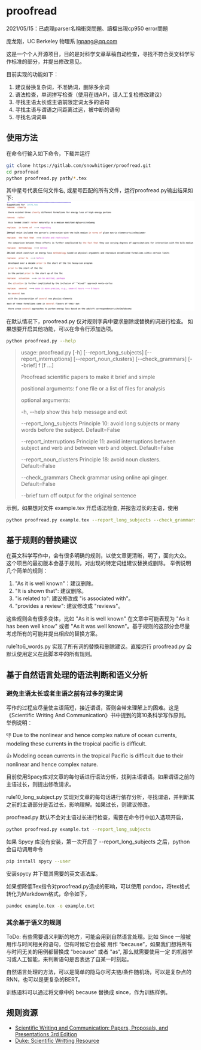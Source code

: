 # proofread

2021/05/15：已處理parser名稱衝突問題、讀檔出現cp950 error問題

庞龙刚，UC Berkeley 物理系
lgpang@qq.com

这是一个个人开源项目，目的是对科学文章草稿自动检查，寻找不符合英文科学写作标准的部分，并提出修改意见。

目前实现的功能如下：
1. 建议替换复杂词，不准确词，删除多余词
2. 语法检查，单词拼写检查（使用在线API，请人工复检修改建议）
3. 寻找主语太长或主语前限定词太多的语句
4. 寻找主语与谓语之间距离过远，被中断的语句
5. 寻找名词词串

## 使用方法
在命令行输入如下命令，下载并运行
```bash
git clone https://gitlab.com/snowhitiger/proofread.git
cd proofread
python proofread.py path/*.tex
```
其中星号代表任何文件名, 或星号匹配的所有文件，运行proofread.py输出结果如下:
![example](imgs/example_output.png)

在默认情况下，proofread.py 仅对规则字典中要求删除或替换的词进行检查。
如果想要开启其他功能，可以在命令行添加选项。
```bash
python proofread.py --help
```
> usage: proofread.py [-h] [--report_long_subjects] [--report_interruptions]
>                     [--report_noun_clusters] [--check_grammars] [--brief]
>                     f [f ...]
> 
> Proofread scientific papers to make it brief and simple
> 
> positional arguments:
>   f                     one file or a list of files for analysis
> 
> optional arguments:
>
>   -h, --help            show this help message and exit
>
>   --report_long_subjects
>                         Principle 10: avoid long subjects or many words before
>                         the subject. Default=False
>
>   --report_interruptions
>                         Principle 11: avoid interruptions between subject and
>                         verb and between verb and object. Default=False
>
>   --report_noun_clusters
>                         Principle 18: avoid noun clusters. Default=False
>
>   --check_grammars      Check grammar using online api ginger. Default=False
>
>   --brief               turn off output for the original sentence

示例，如果想对文件 example.tex 开启语法检查, 并报告过长的主语，使用
```bash
python proofread.py example.tex --report_long_subjects --check_grammars
```

## 基于规则的替换建议
在英文科学写作中，会有很多明确的规则，以使文章更清晰，明了，面向大众。
这个项目的最初版本会基于规则，对出现的特定词组建议替换或删除。
举例说明几个简单的规则：

1. "As it is well known"：建议删除。
2. "It is shown that": 建议删除。
3. "is related to": 建议修改成 "is associated with"。
4. "provides a review": 建议修改成 "reviews"。

这些规则会有很多变体，比如 "As it is well known" 在文章中可能表现为 "As it has been well know" 或者 
"As it was well known"。基于规则的这部分会尽量考虑所有的可能并提出相应的替换方案。

rule1to6\_words.py 实现了所有词的替换和删除建议。直接运行 proofread.py 会默认使用定义在此脚本中的所有规则。

## 基于自然语言处理的语法判断和语义分析
### 避免主语太长或者主语之前有过多的限定词

写作的过程应尽量使主语简短，接近谓语，否则会带来理解上的困难。这是《Scientific Writing And Communication》书中提到的第10条科学写作原则。
举例说明：

:thumbsdown: Due to the nonlinear and hence complex nature of ocean currents,
modeling these currents in the tropical pacific is difficult.

:thumbsup: Modeling ocean currents in the tropical Pacific is difficult 
due to their nonlinear and hence complex nature.

目前使用Spacy库对文章的每句话进行语法分析，找到主语谓语。如果谓语之前的主语过长，则提出修改请求。

rule10\_long\_subject.py 实现对文章的每句话进行依存分析，寻找谓语，并判断其之前的主语部分是否过长，影响理解。如果过长，则建议修改。

proofread.py 默认不会对主语过长进行检查，需要在命令行中加入选项开启，

```bash
python proofread.py example.txt --report_long_subjects
```
如果 Spycy 库没有安装，第一次开启了 --report\_long\_subjects 之后，python会自动调用命令
```bash
pip install spycy --user
``` 
安装spycy 并下载其需要的英文语法库。

如果想降低Tex指令对proofread.py造成的影响，可以使用 pandoc，将tex格式转化为Markdown格式，命令如下，
```bash
pandoc example.tex -o example.txt
```

### 其余基于语义的规则
ToDo:
有些需要语义判断的地方，可能会用到自然语言处理。比如 Since 一般被用作与时间相关的语句，但有时候它也会被
用作 “because”，如果我们想将所有与时间无关的用例都替换成 "because" 或者 "as", 那么就需要使用一定
的机器学习或人工智能，来判断语句是否表达了自某一时刻起。

自然语言处理的方法，可以是简单的隐马尔可夫链/条件随机场，可以是复杂点的RNN，也可以是更复杂的BERT。

训练语料可以通过将文章中的 because 替换成 since，作为训练样例。


## 规则资源

* [Scientific Writing and Communication: Papers, Proposals, and Presentations 3rd Edition](https://www.amazon.com/Scientific-Writing-Communication-Proposals-Presentations/dp/0190278544/ref=sr_1_1?crid=LL6BK57HDFO4&keywords=scientific+writing+and+communication&qid=1555175104&s=gateway&sprefix=scientific+writting+%2Caps%2C183&sr=8-1)
* [Duke: Scientific Writting Resource](https://cgi.duke.edu/web/sciwriting/index.php?action=lesson3)
